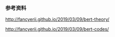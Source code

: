 



### 参考资料

http://fancyerii.github.io/2019/03/09/bert-theory/

http://fancyerii.github.io/2019/03/09/bert-codes/